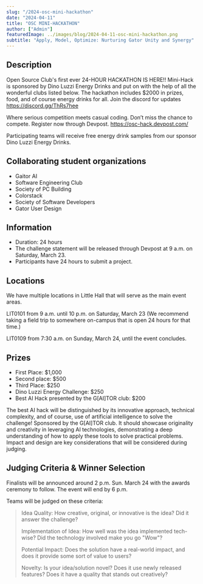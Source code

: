 ```yaml
---
slug: "/2024-osc-mini-hackathon"
date: "2024-04-11"
title: "OSC MINI-HACKATHON"
author: ["Admin"]
featuredImage: ../images/blog/2024-04-11-osc-mini-hackathon.png
subtitle: "Apply, Model, Optimize: Nurturing Gator Unity and Synergy"
---
```

## Description
Open Source Club's first ever 24-HOUR HACKATHON IS HERE!!  Mini-Hack is sponsored by Dino Luzzi Energy Drinks and put on with the help of all the wonderful clubs listed below. The hackathon includes $2000 in prizes, food, and of course energy drinks for all. Join the discord for updates https://discord.gg/ThRs7hee

Where serious competition meets casual coding. Don’t miss the chance to compete. Register now through Devpost.
https://osc-hack.devpost.com/

Participating teams will receive free energy drink samples from our sponsor Dino Luzzi Energy Drinks.

## Collaborating student organizations
- Gaitor AI
- Software Engineering Club
- Society of PC Building
- Colorstack
- Society of Software Developers
- Gator User Design

## Information
- Duration: 24 hours
- The challenge statement will be released through Devpost at 9 a.m. on Saturday, March 23.
- Participants have 24 hours to submit a project.

## Locations
We have multiple locations in Little Hall that will serve as the main event areas.

LIT0101 from 9 a.m. until 10 p.m. on Saturday, March 23 (We recommend taking a field trip to somewhere on-campus that is open 24 hours for that time.)

LIT0109 from 7:30 a.m. on Sunday, March 24, until the event concludes.

## Prizes
- First Place: $1,000
- Second place: $500
- Third Place: $250
- Dino Luzzi Energy Challenge: $250
- Best AI Hack presented by the G[AI]TOR club: $200

The best AI hack will be distinguished by its innovative approach, technical complexity, and of course, use of artificial intelligence to solve the challenge! Sponsored by the G[AI]TOR club. It should showcase originality and creativity in leveraging AI technologies, demonstrating a deep understanding of how to apply these tools to solve practical problems. Impact and design are key considerations that will be considered during judging.

## Judging Criteria & Winner Selection
Finalists will be announced around 2 p.m. Sun. March 24 with the awards ceremony to follow. The event will end by 6 p.m.

Teams will be judged on these criteria:

>Idea Quality: How creative, original, or innovative is the idea? Did it answer the challenge?
>
>Implementation of Idea: How well was the idea implemented tech-wise? Did the technology involved make you go "Wow"?
>
>Potential Impact: Does the solution have a real-world impact, and does it provide some sort of value to users?
>
>Novelty: Is your idea/solution novel? Does it use newly released features? Does it have a quality that stands out creatively?
